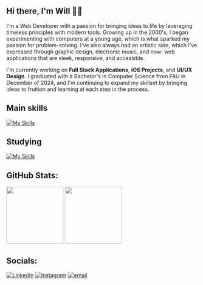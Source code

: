 ## Hi there, I'm Will 👋🏼

I'm a Web Developer with a passion for bringing ideas to life by leveraging timeless principles with modern tools. Growing up in the 2000's, I began experimenting with computers at a young age, which is what sparked my passion for problem-solving. I've also always had an artistic side, which I've expressed through graphic design, electronic music, and now: web applications that are sleek, responsive, and accessible.

I'm currently working on **Full Stack Applications**, **iOS Projects**, and **UI/UX Design**. I graduated with a Bachelor's in Computer Science from FAU in December of 2024, and I'm continuing to expand my skillset by bringing ideas to fruition and learning at each step in the process.

<!--
# 💻 Tech Stack:
![JavaScript](https://img.shields.io/badge/javascript-%23323330.svg?style=for-the-badge&logo=javascript&logoColor=%23F7DF1E) ![Python](https://img.shields.io/badge/python-3670A0?style=for-the-badge&logo=python&logoColor=ffdd54) ![Swift](https://img.shields.io/badge/swift-F54A2A?style=for-the-badge&logo=swift&logoColor=white) ![LaTeX](https://img.shields.io/badge/latex-%23008080.svg?style=for-the-badge&logo=latex&logoColor=white) ![HTML5](https://img.shields.io/badge/html5-%23E34F26.svg?style=for-the-badge&logo=html5&logoColor=white) ![CSS3](https://img.shields.io/badge/css3-%231572B6.svg?style=for-the-badge&logo=css3&logoColor=white) ![AWS](https://img.shields.io/badge/AWS-%23FF9900.svg?style=for-the-badge&logo=amazon-aws&logoColor=white) ![Google Cloud](https://img.shields.io/badge/GoogleCloud-%234285F4.svg?style=for-the-badge&logo=google-cloud&logoColor=white) ![Flask](https://img.shields.io/badge/flask-%23000.svg?style=for-the-badge&logo=flask&logoColor=white) ![Express.js](https://img.shields.io/badge/express.js-%23404d59.svg?style=for-the-badge&logo=express&logoColor=%2361DAFB) ![jQuery](https://img.shields.io/badge/jquery-%230769AD.svg?style=for-the-badge&logo=jquery&logoColor=white) ![NodeJS](https://img.shields.io/badge/node.js-6DA55F?style=for-the-badge&logo=node.js&logoColor=white) ![Next JS](https://img.shields.io/badge/Next-black?style=for-the-badge&logo=next.js&logoColor=white) ![React](https://img.shields.io/badge/react-%2320232a.svg?style=for-the-badge&logo=react&logoColor=%2361DAFB) ![TailwindCSS](https://img.shields.io/badge/tailwindcss-%2338B2AC.svg?style=for-the-badge&logo=tailwind-css&logoColor=white) ![MongoDB](https://img.shields.io/badge/MongoDB-%234ea94b.svg?style=for-the-badge&logo=mongodb&logoColor=white) ![MySQL](https://img.shields.io/badge/mysql-4479A1.svg?style=for-the-badge&logo=mysql&logoColor=white) ![Firebase](https://img.shields.io/badge/firebase-a08021?style=for-the-badge&logo=firebase&logoColor=ffcd34) ![Matplotlib](https://img.shields.io/badge/Matplotlib-%23ffffff.svg?style=for-the-badge&logo=Matplotlib&logoColor=black) ![NumPy](https://img.shields.io/badge/numpy-%23013243.svg?style=for-the-badge&logo=numpy&logoColor=white) ![scikit-learn](https://img.shields.io/badge/scikit--learn-%23F7931E.svg?style=for-the-badge&logo=scikit-learn&logoColor=white) ![Scipy](https://img.shields.io/badge/SciPy-%230C55A5.svg?style=for-the-badge&logo=scipy&logoColor=%white) ![Pandas](https://img.shields.io/badge/pandas-%23150458.svg?style=for-the-badge&logo=pandas&logoColor=white) ![Git](https://img.shields.io/badge/git-%23F05033.svg?style=for-the-badge&logo=git&logoColor=white) ![Docker](https://img.shields.io/badge/docker-%230db7ed.svg?style=for-the-badge&logo=docker&logoColor=white) ![Postman](https://img.shields.io/badge/Postman-FF6C37?style=for-the-badge&logo=postman&logoColor=white) ![Bootstrap](https://img.shields.io/badge/bootstrap-%238511FA.svg?style=for-the-badge&logo=bootstrap&logoColor=white) ![Adobe Photoshop](https://img.shields.io/badge/adobe%20photoshop-%2331A8FF.svg?style=for-the-badge&logo=adobe%20photoshop&logoColor=white) ![Adobe Illustrator](https://img.shields.io/badge/adobe%20illustrator-%23FF9A00.svg?style=for-the-badge&logo=adobe%20illustrator&logoColor=white) ![Figma](https://img.shields.io/badge/figma-%23F24E1E.svg?style=for-the-badge&logo=figma&logoColor=white)
-->

## Main skills
[![My Skills](https://skillicons.dev/icons?i=py,js,swift,mongodb,mysql,flask,nodejs,react,express,html,css,bootstrap,tailwind,aws,firebase)](https://skillicons.dev)

## Studying
[![My Skills](https://skillicons.dev/icons?i=ts,java,postgres,docker,googlecloud,azure,figma)](https://skillicons.dev)

## GitHub Stats:
<!-- ![](https://github-readme-stats.vercel.app/api?username=willmreed14&theme=dark&hide_border=false&include_all_commits=true&count_private=false)<br/> -->
<span>
  <img src="https://nirzak-streak-stats.vercel.app/?user=willmreed14&theme=dark&hide_border=true" height="150" width="auto"/>
  <img src="https://github-readme-stats.vercel.app/api/top-langs/?username=willmreed14&layout=compact&theme=dark&hide_border=true" height="150" width="auto"/>
</span>

## Socials:
[![LinkedIn](https://img.shields.io/badge/LinkedIn-%230077B5.svg?logo=linkedin&logoColor=white)](https://linkedin.com/in/will-m-reed) 
[![Instagram](https://img.shields.io/badge/Instagram-%23E4405F.svg?logo=Instagram&logoColor=white)](https://instagram.com/vvillreed) 
[![email](https://img.shields.io/badge/Email-D14836?logo=gmail&logoColor=white)](mailto:willmreed14@gmail.com) 

<!--
## 🏆 GitHub Trophies
![](https://github-profile-trophy.vercel.app/?username=willmreed14&theme=kimbie_darki&no-frame=false&no-bg=true&margin-w=4)
![](https://github-profile-trophy.vercel.app/?username=willmreed14&theme=kimbie_dark)
-->

